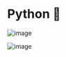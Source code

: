 # Python 📘
![image](https://github.com/user-attachments/assets/2acebb45-59e3-4c4f-afcf-e923e099e39b)

![image](https://github.com/user-attachments/assets/389c583c-66e7-4a02-97ab-a9712c8c1215)

